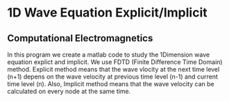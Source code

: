 #  1D Wave Equation Explicit/Implicit
## Computational Electromagnetics
In this program we create a matlab code to study the 1Dimension wave equation explict and implicit. 
We use FDTD (Finite Difference Time Domain) method. 
Explicit method means that the wave vlocity at the next time level (n+1) depens on the wave velocity at previous time level (n-1) and current time level (n).
Also, Implicit method means that the wave velocity can be calculated on every node at the same time.
